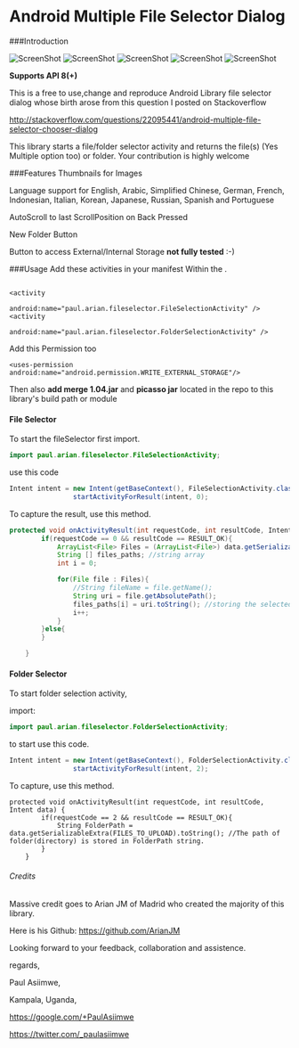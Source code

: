 # Android Multiple File Selector Dialog



###Introduction

![ScreenShot](https://raw.github.com/tapaulo/Android-Multiple-file-Selector-Dialog/master/sample.png)
![ScreenShot](https://raw.github.com/tapaulo/Android-Multiple-file-Selector-Dialog/master/Arabic_locale_sample.png)
![ScreenShot](https://raw.github.com/tapaulo/Android-Multiple-file-Selector-Dialog/master/french_locale_sample.png)
![ScreenShot](https://raw.github.com/tapaulo/Android-Multiple-file-Selector-Dialog/master/German_locale_sample.png)
![ScreenShot](https://raw.github.com/tapaulo/Android-Multiple-file-Selector-Dialog/master/Japan_locale_sample.png)

**Supports API 8(+)**

This is a free to use,change and reproduce Android Library file selector dialog whose birth arose from this question I posted on Stackoverflow

http://stackoverflow.com/questions/22095441/android-multiple-file-selector-chooser-dialog

This library starts a file/folder selector activity and returns the file(s) (Yes Multiple option too) or folder.
Your contribution is highly welcome

###Features
Thumbnails for Images

Language support for English, Arabic, Simplified Chinese, German, French, Indonesian, Italian, Korean, Japanese, Russian, Spanish and Portuguese

AutoScroll to last ScrollPosition on Back Pressed

New Folder Button

Button to access External/Internal Storage **not fully tested** :-)


###Usage
Add these activities in your manifest Within the <Application Tag>.
```

<activity
            android:name="paul.arian.fileselector.FileSelectionActivity" />
<activity
            android:name="paul.arian.fileselector.FolderSelectionActivity" />

```
Add this Permission too
```
<uses-permission android:name="android.permission.WRITE_EXTERNAL_STORAGE"/>
```

    
Then also **add merge 1.04.jar** and **picasso jar** located in the repo to this library's build path or module

#### File Selector

To start the fileSelector 
first import.
```java
import paul.arian.fileselector.FileSelectionActivity;
```
use this code

```java
Intent intent = new Intent(getBaseContext(), FileSelectionActivity.class);
                startActivityForResult(intent, 0);
```

To capture the result, use this method.

```java
protected void onActivityResult(int requestCode, int resultCode, Intent data) {
        if(requestCode == 0 && resultCode == RESULT_OK){
            ArrayList<File> Files = (ArrayList<File>) data.getSerializableExtra(FILES_TO_UPLOAD); //file array list
            String [] files_paths; //string array
            int i = 0;

            for(File file : Files){
                //String fileName = file.getName();
                String uri = file.getAbsolutePath();
                files_paths[i] = uri.toString(); //storing the selected file's paths to string array files_paths
                i++;
            }
        }else{
        }

    }

```

#### Folder Selector

To start folder selection activity,

import:
```java
import paul.arian.fileselector.FolderSelectionActivity;
```
to start use this code.
```java
Intent intent = new Intent(getBaseContext(), FolderSelectionActivity.class);
                startActivityForResult(intent, 2);
```
To capture, use this method.

```
protected void onActivityResult(int requestCode, int resultCode, Intent data) {
        if(requestCode == 2 && resultCode == RESULT_OK){
            String FolderPath = data.getSerializableExtra(FILES_TO_UPLOAD).toString(); //The path of folder(directory) is stored in FolderPath string.
        }
    }
```

###### Credits
Massive credit goes to Arian JM of Madrid who created the majority of this library.

Here is his Github: https://github.com/ArianJM

Looking forward to your feedback, collaboration and assistence.

regards,

Paul Asiimwe,

Kampala, Uganda,

https://google.com/+PaulAsiimwe

https://twitter.com/_paulasiimwe
